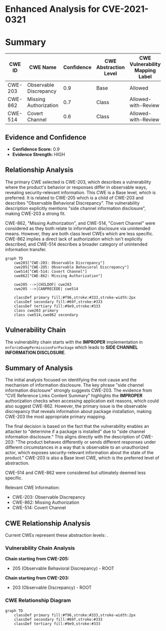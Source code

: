 # Enhanced Analysis for CVE-2021-0321

# Summary
| CWE ID | CWE Name | Confidence | CWE Abstraction Level | CWE Vulnerability Mapping Label | CWE-Vulnerability Mapping Notes |
|---|---|---|---|---|---|
| CWE-203 | Observable Discrepancy | 0.9 | Base | Allowed | Primary CWE |
| CWE-862 | Missing Authorization | 0.7 | Class | Allowed-with-Review | Secondary Candidate |
| CWE-514 | Covert Channel | 0.6 | Class | Allowed-with-Review | Secondary Candidate |

## Evidence and Confidence

*   **Confidence Score:** 0.9
*   **Evidence Strength:** HIGH

## Relationship Analysis
The primary CWE selected is CWE-203, which describes a vulnerability where the product's behavior or responses differ in observable ways, revealing security-relevant information. This CWE is a Base level, which is preferred. It is related to CWE-205 which is a child of CWE-203 and describes "Observable Behavioral Discrepancy". The vulnerability description explicitly mentions "side channel information disclosure", making CWE-203 a strong fit.

CWE-862, "Missing Authorization", and CWE-514, "Covert Channel" were considered as they both relate to information disclosure via unintended means. However, they are both class level CWEs which are less specific. CWE-862 implies a direct lack of authorization which isn't explicitly described, and CWE-514 describes a broader category of unintended information transfer.

```mermaid
graph TD
    cwe203["CWE-203: Observable Discrepancy"]
    cwe205["CWE-205: Observable Behavioral Discrepancy"]
    cwe514["CWE-514: Covert Channel"]
    cwe862["CWE-862: Missing Authorization"]

    cwe205 -->|CHILDOF| cwe203
    cwe205 -->|CANPRECEDE| cwe514
    
    classDef primary fill:#f96,stroke:#333,stroke-width:2px
    classDef secondary fill:#69f,stroke:#333
    classDef tertiary fill:#9e9,stroke:#333
    class cwe203 primary
    class cwe514,cwe862 secondary
```

## Vulnerability Chain
The vulnerability chain starts with the **IMPROPER** implementation in `enforceDumpPermissionForPackage` which leads to **SIDE CHANNEL INFORMATION DISCLOSURE**.

## Summary of Analysis
The initial analysis focused on identifying the root cause and the mechanism of information disclosure. The key phrase "side channel information disclosure" strongly suggests CWE-203. The evidence from "CVE Reference Links Content Summary" highlights the **IMPROPER** authorization checks when accessing application exit reasons, which could also suggest CWE-862. However, the primary issue is the observable discrepancy that reveals information about package installation, making CWE-203 the most appropriate primary mapping.

The final decision is based on the fact that the vulnerability enables an attacker to "determine if a package is installed" due to "side channel information disclosure." This aligns directly with the description of CWE-203: "The product behaves differently or sends different responses under different circumstances in a way that is observable to an unauthorized actor, which exposes security-relevant information about the state of the product." CWE-203 is also a Base level CWE, which is the preferred level of abstraction.

CWE-514 and CWE-862 were considered but ultimately deemed less specific.

Relevant CWE Information:
- CWE-203: Observable Discrepancy
- CWE-862: Missing Authorization
- CWE-514: Covert Channel


## CWE Relationship Analysis

Current CWEs represent these abstraction levels: .


### Vulnerability Chain Analysis

**Chain starting from CWE-205:**
- 205 (Observable Behavioral Discrepancy) - ROOT


**Chain starting from CWE-203:**
- 203 (Observable Discrepancy) - ROOT



### CWE Relationship Diagram

```mermaid
graph TD
    classDef primary fill:#f96,stroke:#333,stroke-width:2px
    classDef secondary fill:#69f,stroke:#333
    classDef tertiary fill:#9e9,stroke:#333
```